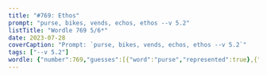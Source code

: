 ```yaml
---
title: "#769: Ethos"
prompt: "purse, bikes, vends, echos, ethos --v 5.2"
listTitle: "Wordle 769 5/6*"
date: 2023-07-28
coverCaption: "Prompt: `purse, bikes, vends, echos, ethos --v 5.2`"
tags: ["--v 5.2"]
wordle: {"number":769,"guesses":[{"word":"purse","represented":true},{"word":"bikes","represented":true},{"word":"vends","represented":false},{"word":"echos","represented":null},{"word":"ethos","represented":null}],"yes_count":2}
---
```

